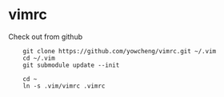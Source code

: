 vimrc
=====
Check out from github

        git clone https://github.com/yowcheng/vimrc.git ~/.vim
        cd ~/.vim
        git submodule update --init
        
        cd ~
        ln -s .vim/vimrc .vimrc